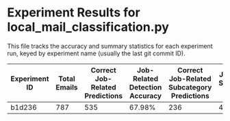 # Experiment Results for local_mail_classification.py

This file tracks the accuracy and summary statistics for each experiment run, keyed by experiment name (usually the last git commit ID).

| Experiment ID | Total Emails | Correct Job-Related Predictions | Job-Related Detection Accuracy | Correct Job-Related Subcategory Predictions | Job-Related Subcategory Accuracy |
|---------------|-------------|-------------------------------|-------------------------------|--------------------------------------|-------------------------------|
| b1d236 | 787 | 535 | 67.98% | 236 | 44.28% |

